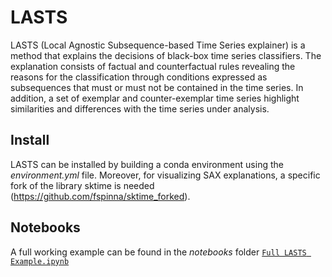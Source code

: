 # LASTS
LASTS (Local Agnostic Subsequence-based Time Series explainer) is a method that explains the decisions of black-box time series classifiers. 
The explanation consists of factual and counterfactual rules revealing the reasons for the classification through conditions expressed as subsequences that must or must not be contained in the time series. In addition, a set of exemplar and counter-exemplar time series highlight similarities and differences with the time series under analysis. 

## Install
LASTS can be installed by building a conda environment using the *environment.yml* file. Moreover, for visualizing SAX explanations, a specific fork of the library sktime is needed (https://github.com/fspinna/sktime_forked).

## Notebooks
A full working example can be found in the *notebooks* folder  [`Full LASTS Example.ipynb`](https://github.com/fspinna/LASTS_explainer/blob/main/notebooks/Full%20LASTS%20Example.ipynb)
